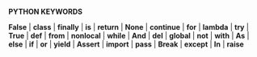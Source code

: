 **PYTHON KEYWORDS**

**False** | **class** | **finally** | **is** | **return** |
**None** | **continue** | **for** | **lambda** | **try** |
**True** | **def** | **from** | **nonlocal** | **while** |
**And** | **del** | **global** | **not** | **with** |
**As** | **else** | **if** | **or** | **yield** |
**Assert** | **import** | **pass** | **Break** | **except** |
**In** | **raise**
